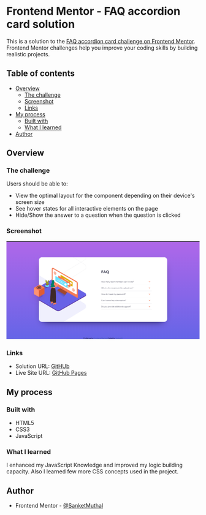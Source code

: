 # Frontend Mentor - FAQ accordion card solution

This is a solution to the [FAQ accordion card challenge on Frontend Mentor](https://www.frontendmentor.io/challenges/faq-accordion-card-XlyjD0Oam). Frontend Mentor challenges help you improve your coding skills by building realistic projects. 

## Table of contents

- [Overview](#overview)
  - [The challenge](#the-challenge)
  - [Screenshot](#screenshot)
  - [Links](#links)
- [My process](#my-process)
  - [Built with](#built-with)
  - [What I learned](#what-i-learned)
- [Author](#author)


## Overview

### The challenge

Users should be able to:

- View the optimal layout for the component depending on their device's screen size
- See hover states for all interactive elements on the page
- Hide/Show the answer to a question when the question is clicked

### Screenshot

![](Screenshot.png)

### Links

- Solution URL: [GitHUb](https://github.com/SanketMuthal/FAQ-accordion-card-solution)
- Live Site URL: [GitHub Pages](https://sanketmuthal.github.io/FAQ-accordion-card-solution/)

## My process

### Built with

- HTML5
- CSS3
- JavaScript

### What I learned

I enhanced my JavaScript Knowledge and improved my logic building capacity. Also I learned few more CSS concepts used in the project.

## Author

- Frontend Mentor - [@SanketMuthal](https://www.frontendmentor.io/profile/SanketMuthal)
